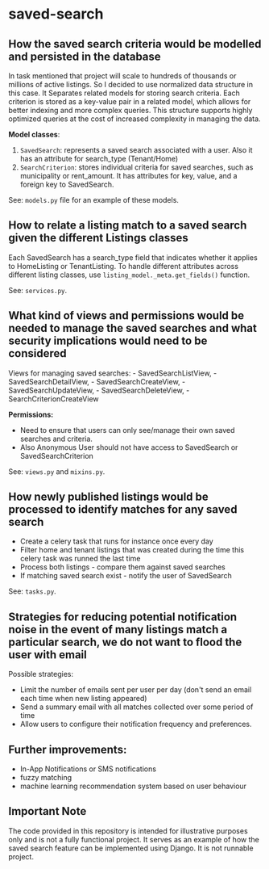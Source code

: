 # saved-search

## How the saved search criteria would be modelled and persisted in the database

In task mentioned that project will scale to hundreds of thousands or millions of active listings. So I decided to use normalized data structure in this case. It Separates related models for storing search criteria. Each criterion is stored as a key-value pair in a related model, which allows for better indexing and more complex queries. This structure supports highly optimized queries at the cost of increased complexity in managing the data.

**Model classes**:
1. `SavedSearch`: represents a saved search associated with a user. Also it has an attribute for search_type (Tenant/Home)
2. `SearchCriterion`: stores individual criteria for saved searches, such as municipality or rent_amount. It has attributes for key, value, and a foreign key to SavedSearch.

See: `models.py` file for an example of these models.

## How to relate a listing match to a saved search given the different Listings classes
Each SavedSearch has a search_type field that indicates whether it applies to HomeListing or TenantListing. To handle different attributes across different listing classes, use `listing_model._meta.get_fields()` function.

See: `services.py`.

## What kind of views and permissions would be needed to manage the saved searches and what security implications would need to be considered

Views for managing saved searches:
    - SavedSearchListView,
    - SavedSearchDetailView,
    - SavedSearchCreateView,
    - SavedSearchUpdateView,
    - SavedSearchDeleteView,
    - SearchCriterionCreateView

**Permissions:**
- Need to ensure that users can only see/manage their own saved searches and criteria.
- Also Anonymous User should not have access to SavedSearch or SavedSearchCriterion

See: `views.py` and `mixins.py`.

## How newly published listings would be processed to identify matches for any saved search

- Create a celery task that runs for instance once every day
- Filter home and tenant listings that was created during the time this celery task was runned the last time
- Process both listings - compare them against saved searches
- If matching saved search exist - notify the user of SavedSearch

See: `tasks.py`.

## Strategies for reducing potential notification noise in the event of many listings match a particular search, we do not want to flood the user with email

Possible strategies:
- Limit the number of emails sent per user per day (don't send an email each time when new listing appeared)
- Send a summary email with all matches collected over some period of time
- Allow users to configure their notification frequency and preferences.

## Further improvements:
- In-App Notifications or SMS notifications
- fuzzy matching
- machine learning recommendation system based on user behaviour

## Important Note
The code provided in this repository is intended for illustrative purposes only and is not a fully functional project. It serves as an example of how the saved search feature can be implemented using Django. It is not runnable project.